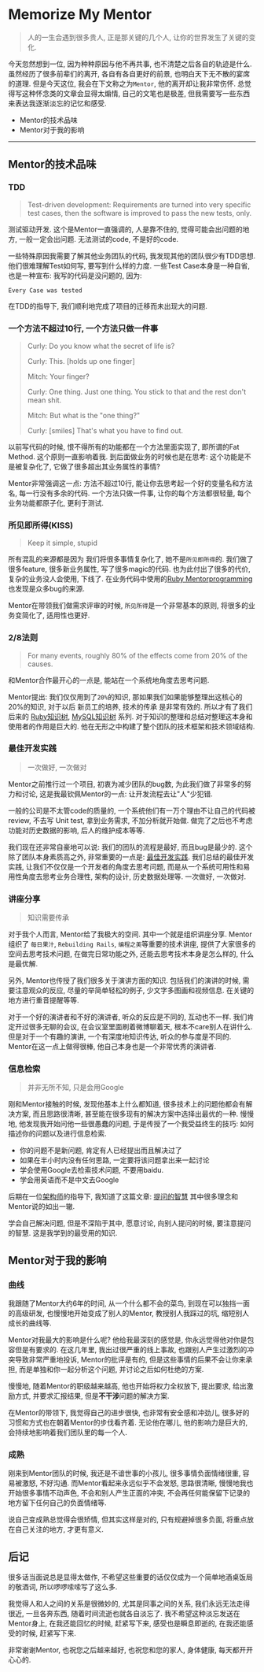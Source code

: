 Memorize My Mentor
==================

> 人的一生会遇到很多贵人, 正是那关键的几个人, 让你的世界发生了关键的变化.

今天忽然想到一位, 因为种种原因与他不再共事, 也不清楚之后各自的轨迹是什么. 虽然经历了很多前辈们的离开, 各自有各自更好的前景, 也明白天下无不散的宴席的道理. 但是今天这位, 我会在下文称之为`Mentor`, 他的离开却让我非常伤怀. 总觉得写这种怀念类的文章会显得太煽情, 自己的文笔也是极差, 但我需要写一些东西来表达我逐渐淡忘的记忆和感受.

* Mentor的技术品味
* Mentor对于我的影响

--------------------------------------------

Mentor的技术品味
-----------------
### TDD
> Test-driven development: Requirements are turned into very specific test cases, then the software is improved to pass the new tests, only.

测试驱动开发. 这个是Mentor一直强调的, 人是靠不住的, 觉得可能会出问题的地方, 一般一定会出问题. 无法测试的code, 不是好的code.

一些特殊原因我需要了解其他业务团队的代码, 我发现其他的团队很少有TDD思想. 他们很难理解Test如何写, 要写到什么样的力度. 一些Test Case本身是一种自省, 也是一种宣布: 我写的代码是没问题的, 因为:

```
Every Case was tested
```

在TDD的指导下, 我们顺利地完成了项目的迁移而未出现大的问题.

### 一个方法不超过10行, 一个方法只做一件事
> Curly: Do you know what the secret of life is?
>
> Curly: This. [holds up one finger]
>
> Mitch: Your finger?
>
> Curly: One thing. Just one thing. You stick to that and the rest don't mean shit.
>
> Mitch: But what is the "one thing?"
>
> Curly: [smiles] That's what you have to find out.

以前写代码的时候, 恨不得所有的功能都在一个方法里面实现了, 即所谓的Fat Method. 这个原则一直影响着我. 到后面做业务的时候也是在思考: 这个功能是不是被复杂化了, 它做了很多超出其业务属性的事情?

Mentor非常强调这一点: 方法不超过10行, 能让你去思考起一个好的变量名和方法名, 每一行没有多余的代码. 一个方法只做一件事, 让你的每个方法都很轻量, 每个业务功能都原子化, 更利于测试.

### 所见即所得(KISS)
> Keep it simple, stupid

所有混乱的来源都是因为 我们将很多事情复杂化了, 她不是`所见即所得`的. 我们做了很多feature, 很多新业务属性, 写了很多magic的代码. 也为此付出了很多的代价, 复杂的业务没人会使用, 下线了. 在业务代码中使用的[Ruby Mentorprogramming](./ruby_knowledge_tree.html#元编程)也发现是众多bug的来源.

Mentor在带领我们做需求评审的时候, `所见所得`是一个非常基本的原则, 将很多的业务变简化了, 适用性也更好.

### 2/8法则
> For many events, roughly 80% of the effects come from 20% of the causes.

和Mentor合作最开心的一点是, 能站在一个系统地角度去思考问题.

Mentor提出: 我们仅仅用到了`20%`的知识, 那如果我们如果能够整理出这核心的20%的知识, 对于以后 新员工的培养, 技术的传承 是非常有效的. 所以才有了我们后来的 [Ruby知识树](./ruby_knowledge_tree.html), [MySQL知识树](./mysql_knowledge_tree.html) 系列. 对于知识的整理和总结对整理这本身和使用者的作用是巨大的. 他在无形之中构建了整个团队的技术框架和技术领域结构.

### 最佳开发实践
> 一次做好, 一次做对

Mentor之前推行过一个项目, 初衷为减少团队的bug数, 为此我们做了非常多的努力和讨论, 这是我最钦佩Mentor的一点: 让开发流程去让"人"少犯错.

一般的公司是不太管code的质量的, 一个系统他们有一万个理由不让自己的代码被review, 不去写 Unit test, 拿到业务需求, 不加分析就开始做. 做完了之后也不考虑功能对历史数据的影响, 后人的维护成本等等.

我们现在还非常自豪地可以说: 我们的团队的流程是最好, 而且bug是最少的. 这个除了团队本身素质高之外, 非常重要的一点是: [最佳开发实践](./best_programming.html). 我们总结的最佳开发实践, 让我们不仅仅是一个开发者的角度去思考问题, 而是从一个系统可用性和易用性角度去思考业务合理性, 架构的设计, 历史数据处理等. 一次做好, 一次做对.

### 讲座分享
> 知识需要传承

对于我个人而言, Mentor给了我极大的空间. 其中一个就是组织讲座分享. Mentor组织了 `每日果汁`, `Rebuilding Rails`, `编程之美`等重要的技术讲座, 提供了大家很多的空间去思考技术问题, 在做完日常功能之外, 还能去思考技术本身是怎么样的, 什么是最优解.

另外, Mentor也传授了我们很多关于演讲方面的知识. 包括我们的演讲的时候, 需要注意观众的反应, 尽量的举简单轻松的例子, 少文字多图画和视频信息. 在关键的地方进行重音提醒等等.

对于一个好的演讲者和不好的演讲者, 听众的反应是不同的, 互动也不一样. 我们肯定开过很多无聊的会议, 在会议室里面刷着微博聊着天, 根本不care别人在讲什么. 但是对于一个有趣的演讲, 一个有深度地知识传达, 听众的参与度是不同的. Mentor在这一点上做得很棒, 他自己本身也是一个非常优秀的演讲者.

### 信息检索
> 并非无所不知, 只是会用Google

刚和Mentor接触的时候, 发现他基本上什么都知道, 很多技术上的问题他都会有解决方案, 而且思路很清晰, 甚至能在很多现有的解决方案中选择出最优的一种. 慢慢地, 他发现我开始问他一些很愚蠢的问题, 于是传授了一个我受益终生的技巧: 如何描述你的问题以及进行信息检索.

- 你的问题不是新问题, 肯定有人已经提出而且解决过了
- 如果在半小时内没有任何思路, 一定要将该问题拿出来一起讨论
- 学会使用Google去检索技术问题, 不要用baidu.
- 学会用英语而不是中文去Google

后期在一位[架构师](https://github.com/luonet/dotfiles)的指导下, 我知道了这篇文章: [提问的智慧](https://github.com/ryanhanwu/How-To-Ask-Questions-The-Smart-Way/blob/master/README-zh_CN.md) 其中很多理念和Mentor说的如出一辙.

学会自己解决问题, 但是不深陷于其中, 愿意讨论, 向别人提问的时候, 要注意提问的智慧. 这是我学到的最受用的知识.

Mentor对于我的影响
-----------------
### 曲线
我跟随了Mentor大约6年的时间, 从一个什么都不会的菜鸟, 到现在可以独挡一面的高级研发, 也慢慢地开始变成了别人的Mentor, 教授别人我踩过的坑, 缩短别人成长的曲线等.

Mentor对我最大的影响是什么呢? 他给我最深刻的感觉是, 你永远觉得他对你是包容但是有要求的. 在这几年里, 我出过很严重的线上事故, 也跟别人产生过激烈的冲突导致非常严重地投诉, Mentor的批评是有的, 但是这些事情的后果不会让你来承担, 而是单独和你一起分析这个问题, 并讨论之后如何杜绝的方案.

慢慢地, 随着Mentor的职级越来越高, 他也开始将权力全权放下, 提出要求, 给出激励方式, 并要求汇报结果, 但是**不干涉**问题的解决方案.

在Mentor的带领下, 我觉得自己的进步很快, 也非常有安全感和冲劲儿, 很多好的习惯和方式也在朝着Mentor的步伐看齐着. 无论他在哪儿, 他的影响力是巨大的, 会持续地影响着我们团队里的每一个人.

### 成熟
刚来到Mentor团队的时候, 我还是不谙世事的小孩儿, 很多事情负面情绪很重, 容易被激怒, 不好沟通. 而Mentor看起来永远似乎不会发怒, 思路很清晰, 慢慢地我也开始很多事情不动声色, 不会和别人产生正面的冲突, 不会再任何能保留下记录的地方留下任何自己的负面情绪等.

说自己变成熟总觉得会很矫情, 但其实这样是对的, 只有规避掉很多负面, 将重点放在自己关注的地方, 才更有意义.

后记
----
很多话当面说总是显得太做作, 不希望这些重要的话仅仅成为一个简单地酒桌饭局的敬酒词, 所以啰啰嗦嗦写了这么多.

我觉得人和人之间的关系是很微妙的, 尤其是同事之间的关系, 我们永远无法走得很近, 一旦各奔东西, 随着时间流逝也就各自淡忘了. 我不希望这种淡忘发送在Mentor身上, 在我还能回忆的时候, 赶紧写下来, 感受也是瞬息即逝的, 在我还能感受的时候, 赶紧写下来.

非常谢谢Mentor, 也祝您之后越来越好, 也祝您和您的家人, 身体健康, 每天都开开心心的.
